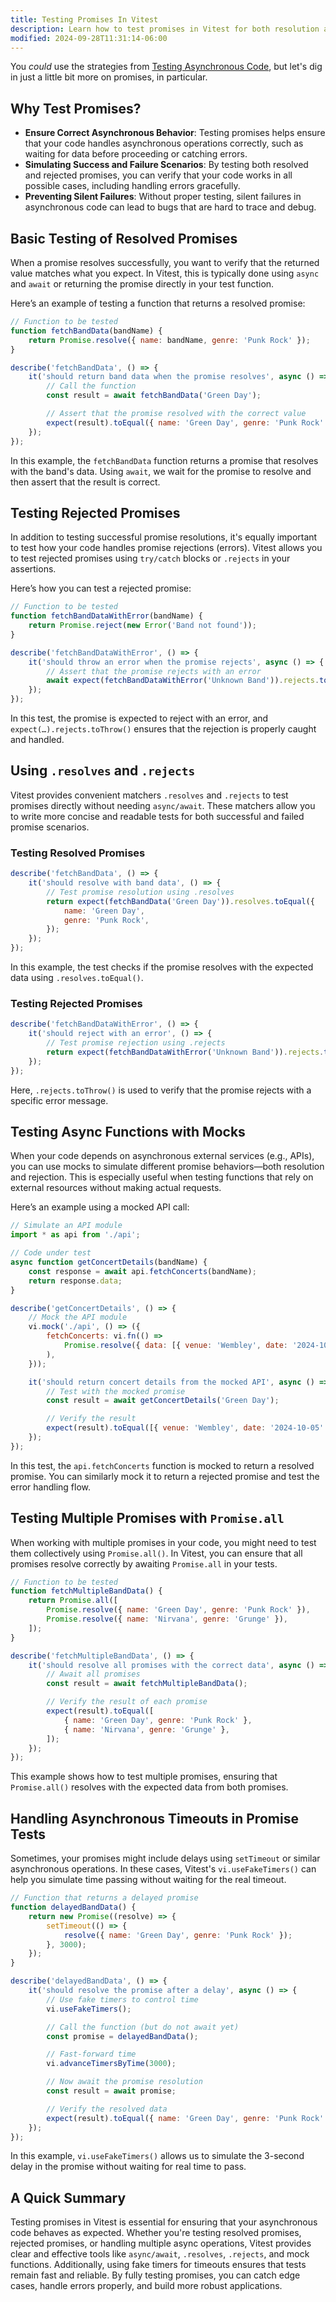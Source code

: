 ```yaml
---
title: Testing Promises In Vitest
description: Learn how to test promises in Vitest for both resolution and rejection.
modified: 2024-09-28T11:31:14-06:00
---
```


You *could* use the strategies from [Testing Asynchronous Code](testing-asynchronous-code.md), but let's dig in just a little bit more on promises, in particular.

## Why Test Promises?

- **Ensure Correct Asynchronous Behavior**: Testing promises helps ensure that your code handles asynchronous operations correctly, such as waiting for data before proceeding or catching errors.
- **Simulating Success and Failure Scenarios**: By testing both resolved and rejected promises, you can verify that your code works in all possible cases, including handling errors gracefully.
- **Preventing Silent Failures**: Without proper testing, silent failures in asynchronous code can lead to bugs that are hard to trace and debug.

## Basic Testing of Resolved Promises

When a promise resolves successfully, you want to verify that the returned value matches what you expect. In Vitest, this is typically done using `async` and `await` or returning the promise directly in your test function.

Here’s an example of testing a function that returns a resolved promise:

```js
// Function to be tested
function fetchBandData(bandName) {
	return Promise.resolve({ name: bandName, genre: 'Punk Rock' });
}

describe('fetchBandData', () => {
	it('should return band data when the promise resolves', async () => {
		// Call the function
		const result = await fetchBandData('Green Day');

		// Assert that the promise resolved with the correct value
		expect(result).toEqual({ name: 'Green Day', genre: 'Punk Rock' });
	});
});
```

In this example, the `fetchBandData` function returns a promise that resolves with the band's data. Using `await`, we wait for the promise to resolve and then assert that the result is correct.

## Testing Rejected Promises

In addition to testing successful promise resolutions, it's equally important to test how your code handles promise rejections (errors). Vitest allows you to test rejected promises using `try/catch` blocks or `.rejects` in your assertions.

Here’s how you can test a rejected promise:

```js
// Function to be tested
function fetchBandDataWithError(bandName) {
	return Promise.reject(new Error('Band not found'));
}

describe('fetchBandDataWithError', () => {
	it('should throw an error when the promise rejects', async () => {
		// Assert that the promise rejects with an error
		await expect(fetchBandDataWithError('Unknown Band')).rejects.toThrow('Band not found');
	});
});
```

In this test, the promise is expected to reject with an error, and `expect(…).rejects.toThrow()` ensures that the rejection is properly caught and handled.

## Using `.resolves` and `.rejects`

Vitest provides convenient matchers `.resolves` and `.rejects` to test promises directly without needing `async/await`. These matchers allow you to write more concise and readable tests for both successful and failed promise scenarios.

### Testing Resolved Promises

```js
describe('fetchBandData', () => {
	it('should resolve with band data', () => {
		// Test promise resolution using .resolves
		return expect(fetchBandData('Green Day')).resolves.toEqual({
			name: 'Green Day',
			genre: 'Punk Rock',
		});
	});
});
```

In this example, the test checks if the promise resolves with the expected data using `.resolves.toEqual()`.

### Testing Rejected Promises

```js
describe('fetchBandDataWithError', () => {
	it('should reject with an error', () => {
		// Test promise rejection using .rejects
		return expect(fetchBandDataWithError('Unknown Band')).rejects.toThrow('Band not found');
	});
});
```

Here, `.rejects.toThrow()` is used to verify that the promise rejects with a specific error message.

## Testing Async Functions with Mocks

When your code depends on asynchronous external services (e.g., APIs), you can use mocks to simulate different promise behaviors—both resolution and rejection. This is especially useful when testing functions that rely on external resources without making actual requests.

Here’s an example using a mocked API call:

```js
// Simulate an API module
import * as api from './api';

// Code under test
async function getConcertDetails(bandName) {
	const response = await api.fetchConcerts(bandName);
	return response.data;
}

describe('getConcertDetails', () => {
	// Mock the API module
	vi.mock('./api', () => ({
		fetchConcerts: vi.fn(() =>
			Promise.resolve({ data: [{ venue: 'Wembley', date: '2024-10-05' }] }),
		),
	}));

	it('should return concert details from the mocked API', async () => {
		// Test with the mocked promise
		const result = await getConcertDetails('Green Day');

		// Verify the result
		expect(result).toEqual([{ venue: 'Wembley', date: '2024-10-05' }]);
	});
});
```

In this test, the `api.fetchConcerts` function is mocked to return a resolved promise. You can similarly mock it to return a rejected promise and test the error handling flow.

## Testing Multiple Promises with `Promise.all`

When working with multiple promises in your code, you might need to test them collectively using `Promise.all()`. In Vitest, you can ensure that all promises resolve correctly by awaiting `Promise.all` in your tests.

```js
// Function to be tested
function fetchMultipleBandData() {
	return Promise.all([
		Promise.resolve({ name: 'Green Day', genre: 'Punk Rock' }),
		Promise.resolve({ name: 'Nirvana', genre: 'Grunge' }),
	]);
}

describe('fetchMultipleBandData', () => {
	it('should resolve all promises with the correct data', async () => {
		// Await all promises
		const result = await fetchMultipleBandData();

		// Verify the result of each promise
		expect(result).toEqual([
			{ name: 'Green Day', genre: 'Punk Rock' },
			{ name: 'Nirvana', genre: 'Grunge' },
		]);
	});
});
```

This example shows how to test multiple promises, ensuring that `Promise.all()` resolves with the expected data from both promises.

## Handling Asynchronous Timeouts in Promise Tests

Sometimes, your promises might include delays using `setTimeout` or similar asynchronous operations. In these cases, Vitest's `vi.useFakeTimers()` can help you simulate time passing without waiting for the real timeout.

```js
// Function that returns a delayed promise
function delayedBandData() {
	return new Promise((resolve) => {
		setTimeout(() => {
			resolve({ name: 'Green Day', genre: 'Punk Rock' });
		}, 3000);
	});
}

describe('delayedBandData', () => {
	it('should resolve the promise after a delay', async () => {
		// Use fake timers to control time
		vi.useFakeTimers();

		// Call the function (but do not await yet)
		const promise = delayedBandData();

		// Fast-forward time
		vi.advanceTimersByTime(3000);

		// Now await the promise resolution
		const result = await promise;

		// Verify the resolved data
		expect(result).toEqual({ name: 'Green Day', genre: 'Punk Rock' });
	});
});
```

In this example, `vi.useFakeTimers()` allows us to simulate the 3-second delay in the promise without waiting for real time to pass.

## A Quick Summary

Testing promises in Vitest is essential for ensuring that your asynchronous code behaves as expected. Whether you're testing resolved promises, rejected promises, or handling multiple async operations, Vitest provides clear and effective tools like `async/await`, `.resolves`, `.rejects`, and mock functions. Additionally, using fake timers for timeouts ensures that tests remain fast and reliable. By fully testing promises, you can catch edge cases, handle errors properly, and build more robust applications.

```ts
```
